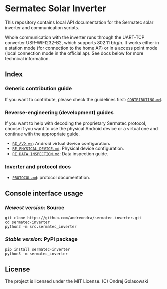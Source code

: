 # Sermatec Solar Inverter
This repository contains local API documentation for the Sermatec solar inverter and communication scripts.

Whole communication with the inverter runs through the UART-TCP converter USR-WIFI232-B2, which supports 802.11 b/g/n. It works either in a station mode (for connection to the home AP) or in a access point mode (local connection mode in the official ap). See docs below for more technical information.

## Index
### Generic contribution guide
If you want to contribute, please check the guidelines first: [`CONTRIBUTING.md`](docs/CONTRIBUTING.md).

### Reverse-engineering (development) guides
If you want to help with decoding the proprietary Sermatec protocol, choose if you want to use the physical Android device or a virtual one and continue with the appropriate guide.
- [`RE_AVD.md`](docs/RE_AVD.md): Android virtual device configuration.
- [`RE_PHYSICAL_DEVICE.md`](docs/RE_PHYSICAL_DEVICE.md): Physical device configuration.
- [`RE_DATA_INSPECTION.md`](docs/RE_DATA_INSPECTION.md): Data inspection guide.

### Inverter and protocol docs
- [`PROTOCOL.md`](docs/PROTOCOL.md): protocol documentation.

## Console interface usage
### *Newest version:* Source
```
git clone https://github.com/andreondra/sermatec-inverter.git
cd sermatec-inverter
python3 -m src.sermatec_inverter
```

### *Stable version:* PyPI package
```
pip install sermatec-inverter
python3 -m sermatec_inverter
```

## License
The project is licensed under the MIT License. (C) Ondrej Golasowski